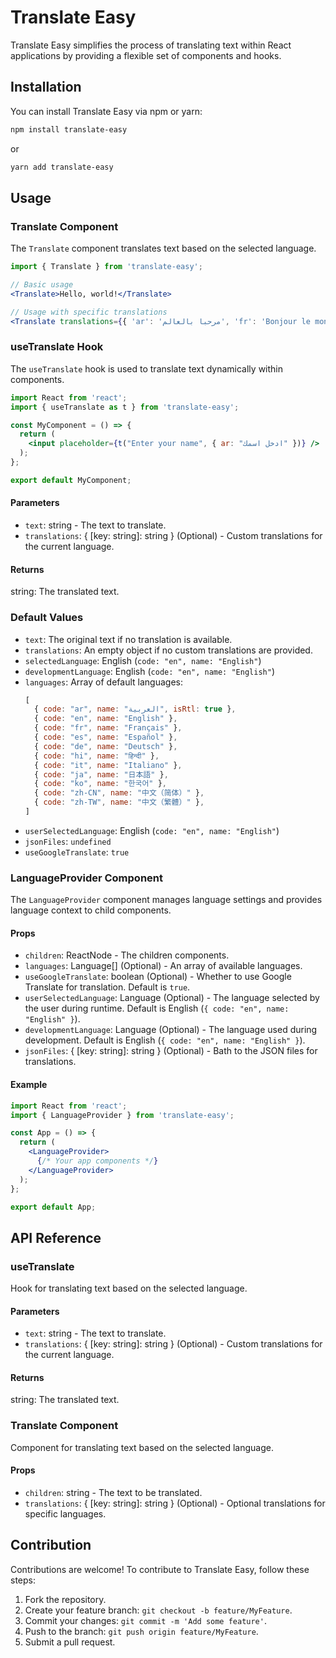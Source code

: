 # Translate Easy

Translate Easy simplifies the process of translating text within React applications by providing a flexible set of components and hooks.

## Installation

You can install Translate Easy via npm or yarn:

```bash
npm install translate-easy
```

or

```bash
yarn add translate-easy
```

## Usage

### Translate Component

The `Translate` component translates text based on the selected language.

```jsx
import { Translate } from 'translate-easy';

// Basic usage
<Translate>Hello, world!</Translate>

// Usage with specific translations
<Translate translations={{ 'ar': 'مرحبا بالعالم', 'fr': 'Bonjour le monde!' }}>Hello, world!</Translate>
```

### useTranslate Hook

The `useTranslate` hook is used to translate text dynamically within components.

```jsx
import React from 'react';
import { useTranslate as t } from 'translate-easy';

const MyComponent = () => {
  return (
    <input placeholder={t("Enter your name", { ar: "ادخل اسمك" })} />
  );
};

export default MyComponent;
```

#### Parameters

- `text`: string - The text to translate.
- `translations`: { [key: string]: string } (Optional) - Custom translations for the current language.

#### Returns

string: The translated text.

### Default Values

- `text`: The original text if no translation is available.
- `translations`: An empty object if no custom translations are provided.
- `selectedLanguage`: English (`code: "en", name: "English"`)
- `developmentLanguage`: English (`code: "en", name: "English"`)
- `languages`: Array of default languages:
  ```javascript
  [
    { code: "ar", name: "العربية", isRtl: true },
    { code: "en", name: "English" },
    { code: "fr", name: "Français" },
    { code: "es", name: "Español" },
    { code: "de", name: "Deutsch" },
    { code: "hi", name: "हिन्दी" },
    { code: "it", name: "Italiano" },
    { code: "ja", name: "日本語" },
    { code: "ko", name: "한국어" },
    { code: "zh-CN", name: "中文（简体）" },
    { code: "zh-TW", name: "中文（繁體）" },
  ]
  ```
- `userSelectedLanguage`: English (`code: "en", name: "English"`)
- `jsonFiles`: `undefined`
- `useGoogleTranslate`: `true`

### LanguageProvider Component

The `LanguageProvider` component manages language settings and provides language context to child components.

#### Props

- `children`: ReactNode - The children components.
- `languages`: Language[] (Optional) - An array of available languages.
- `useGoogleTranslate`: boolean (Optional) - Whether to use Google Translate for translation. Default is `true`.
- `userSelectedLanguage`: Language (Optional) - The language selected by the user during runtime. Default is English (`{ code: "en", name: "English" }`).
- `developmentLanguage`: Language (Optional) - The language used during development. Default is English (`{ code: "en", name: "English" }`).
- `jsonFiles`: { [key: string]: string } (Optional) - Bath to the JSON files for translations.

#### Example

```jsx
import React from 'react';
import { LanguageProvider } from 'translate-easy';

const App = () => {
  return (
    <LanguageProvider>
      {/* Your app components */}
    </LanguageProvider>
  );
};

export default App;
```

## API Reference

### useTranslate

Hook for translating text based on the selected language.

#### Parameters

- `text`: string - The text to translate.
- `translations`: { [key: string]: string } (Optional) - Custom translations for the current language.

#### Returns

string: The translated text.

### Translate Component

Component for translating text based on the selected language.

#### Props

- `children`: string - The text to be translated.
- `translations`: { [key: string]: string } (Optional) - Optional translations for specific languages.

## Contribution

Contributions are welcome! To contribute to Translate Easy, follow these steps:

1. Fork the repository.
2. Create your feature branch: `git checkout -b feature/MyFeature`.
3. Commit your changes: `git commit -m 'Add some feature'`.
4. Push to the branch: `git push origin feature/MyFeature`.
5. Submit a pull request.
